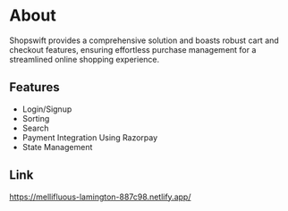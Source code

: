 # About
Shopswift provides a comprehensive solution and boasts robust cart and checkout features, ensuring effortless purchase management for a streamlined online shopping experience.

## Features
- Login/Signup
- Sorting
- Search
- Payment Integration Using Razorpay
- State Management

## Link
https://mellifluous-lamington-887c98.netlify.app/
